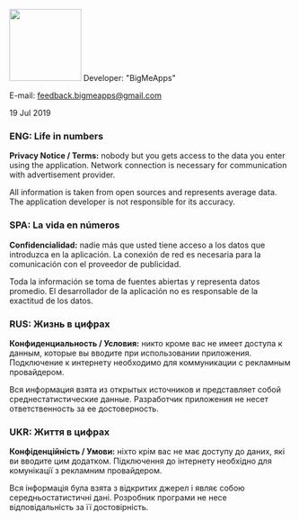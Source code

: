 <img src="https://i.imgur.com/6AVGED9.png" width="128">  Developer: "BigMeApps"

E-mail: feedback.bigmeapps@gmail.com 

19 Jul 2019

### ENG:    Life in numbers
**Privacy Notice / Terms:**  nobody but you gets access to the data you enter using the application. Network connection is necessary for communication with advertisement provider.

All information is taken from open sources and represents average data. The application developer is not responsible for its accuracy.

### SPA:    La vida en números
**Confidencialidad:**  nadie más que usted tiene acceso a los datos que introduzca en la aplicación. La conexión de red es necesaria para la comunicación con el proveedor de publicidad.

Toda la información se toma de fuentes abiertas y representa datos promedio. El desarrollador de la aplicación no es responsable de la exactitud de los datos.

<!--
### FRA:    Tétées et couches
**Remarque sur la confidentialité:**  personne, sauf si vous avez accès aux données que vous avez entrées et entreposez à l'aide de l'application. La connexion au réseau est nécessaire pour la communication avec le fournisseur de publicité et pour la possibilité d'acheter des produits dans une application (version premium sans publicité).-->
<!--
### DEU:    Fütterung & Windeln
**Privatsphäre und Datenschutz:**  Keiner, aber man bekommt Zugriff auf die Daten, die Sie mit der Anwendung eingeben und speichern. Netzwerkverbindung erforderlich ist für die Kommunikation mit Werbeanbietern und für die Möglichkeit, In-App-Produkte zu kaufen (Premium-Version ohne Anzeigen).
-->

### RUS:    Жизнь в цифрах
**Конфиденциальность / Условия:**  никто кроме вас не имеет доступа к данным, которые вы вводите при использовании приложения. Подключение к интернету необходимо для коммуникации с рекламным провайдером.

Вся информация взята из открытых источников и представляет собой среднестатистические данные. Разработчик приложения не несет ответственность за ее достоверность.

### UKR:    Життя в цифрах
**Конфіденційність / Умови:**  ніхто крім вас не має доступу до даних, які ви вводите цим додатком. Підключення до інтернету необхідно для комунікації з рекламним провайдером.

Вся інформація була взята з відкритих джерел і являє собою середньостатистичні дані. Розробник програми не несе відповідальність за її достовірність.
